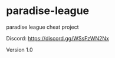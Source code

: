 # paradise-league

paradise league cheat project

Discord: https://discord.gg/WSsFzWN2Nx

Version 1.0

